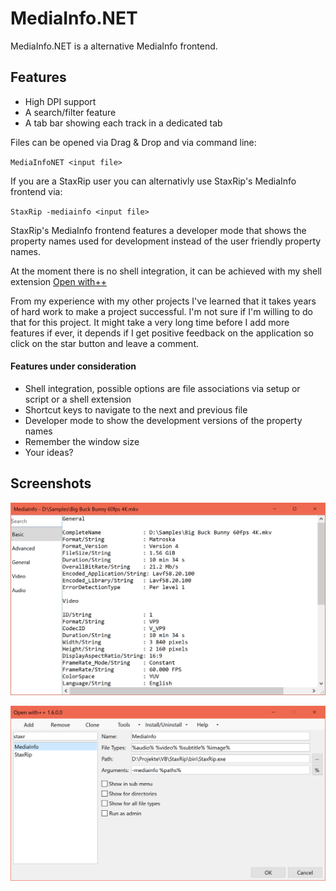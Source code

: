 # MediaInfo.NET

MediaInfo.NET is a alternative MediaInfo frontend.

## Features

- High DPI support
- A search/filter feature
- A tab bar showing each track in a dedicated tab

Files can be opened via Drag & Drop and via command line:

`MediaInfoNET <input file>`

If you are a StaxRip user you can alternativly use StaxRip's MediaInfo frontend via:

`StaxRip -mediainfo <input file>`

StaxRip's MediaInfo frontend features a developer mode that shows the property names used for development instead of the user friendly property names.

At the moment there is no shell integration, it can be achieved with my shell extension [Open with++](https://github.com/stax76/OpenWithPlusPlus)

From my experience with my other projects I've learned that it takes years of hard work to make a project successful. I'm not sure if I'm willing to do that for this project. It might take a very long time before I add more features if ever, it depends if I get positive feedback on the application so click on the star button and leave a comment.

#### Features under consideration

- Shell integration, possible options are file associations via setup or script or a shell extension
- Shortcut keys to navigate to the next and previous file
- Developer mode to show the development versions of the property names
- Remember the window size
- Your ideas?

## Screenshots

![MediaInfo.NET](MediaInfoNET.png)

![Open with++](OpenWithPlusPlus.png)